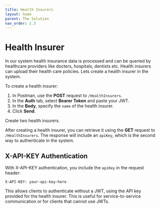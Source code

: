 ```yaml
---
title: Health Insurers
layout: home
parent: The Solution
nav_order: 1.3
---
```


# Health Insurer
In our system health insurance data is processed and can be queried by healthcare providers like docters, hospitals, dentists etc. Health insurers can upload their health care policies. Lets create a health insurer in the system. 

To create a health insurer:

1. In Postman, use the **POST** request to `/HealthInsurers`.
2. In the **Auth** tab, select **Bearer Token** and paste your JWT.
3. In the **Body**, specify the `name` of the health insurer.
4. Click **Send**.

Create two health insurers.

After creating a health insurer, you can retrieve it using the **GET** request to `/HealthInsurers`. The response will include an `apiKey`, which is the second way to authenticate in the system.

## X-API-KEY Authentication

With X-API-KEY authentication, you include the `apiKey` in the request header:

```
X-API-KEY: your-api-key-here
```

This allows clients to authenticate without a JWT, using the API key provided for the health insurer. This is useful for service-to-service communication or for clients that cannot use JWTs.
